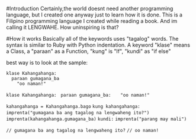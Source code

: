 #Introduction
Certainly,the world doesnt need another programming language, but I created one anyway just to learn how it is done. 
This is a Filipino programming language I created while reading a book. And im calling it LENGWAHE. How uninspiring is that?

#How it works
Basically all of the keywords uses "tagalog" words. The syntax is
similar to Ruby with Python indentation. A keyword "klase" means a
Class, a "paraan" as a Function, "kung" is "If", "kundi" as "if else"

best way is to look at the sample:

    klase Kahangahanga:
      paraan gumagana_ba 
        "oo naman!"

  `klase Kahangahanga:`
  ` paraan gumagana_ba:`
  `	  "oo naman!"`
  
  `kahangahanga = Kahangahanga.bago`
  `kung kahangahanga:`
  `  imprenta("gumagana ba ang tagalog na lengwaheng ito?")`
  `  imprenta(kahangahanga.gumagana_ba)`
  `kundi:`
     `imprenta("parang may mali")`

  `// gumagana ba ang tagalog na lengwaheng ito?`
  `// oo naman!`
